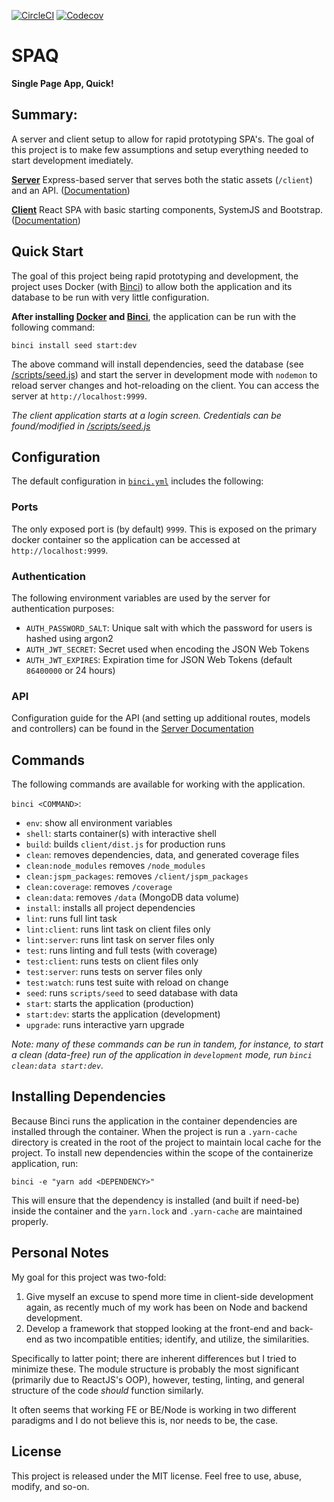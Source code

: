 [![CircleCI](https://img.shields.io/circleci/project/github/Fluidbyte/spaq/master.svg)](https://circleci.com/gh/Fluidbyte/spaq)
[![Codecov](https://img.shields.io/codecov/c/github/Fluidbyte/spaq.svg)](https://codecov.io/gh/fluidbyte/spaq)

# SPAQ
**Single Page App, Quick!**

## Summary:

A server and client setup to allow for rapid prototyping SPA's. The goal of this project is to make few assumptions and setup everything needed to start development imediately.

**[Server](/server/README.md)** Express-based server that serves both the static assets (`/client`) and an API. ([Documentation](/server/README.md))

**[Client](/client/README.md)** React SPA with basic starting components, SystemJS and Bootstrap. ([Documentation](/client/README.md))

## Quick Start

The goal of this project being rapid prototyping and development, the project uses Docker (with [Binci](https://github.com/binci/binci)) to allow both the application and its database to be run with very little configuration.

**After installing [Docker](https://docs.docker.com/engine/installation/) and [Binci](https://github.com/binci/binci)**, the application can be run with the following command:

```
binci install seed start:dev
```

The above command will install dependencies, seed the database (see [/scripts/seed.js](/scripts/seed.js)) and start the server in development mode with `nodemon` to reload server changes and hot-reloading on the client. You can access the server at `http://localhost:9999`.

_The client application starts at a login screen. Credentials can be found/modified in [/scripts/seed.js](/scripts/seed.js)_

## Configuration

The default configuration in [`binci.yml`](binci.yml) includes the following:

### Ports

The only exposed port is (by default) `9999`. This is exposed on the primary docker container so the application can be accessed at `http://localhost:9999`.

### Authentication

The following environment variables are used by the server for authentication purposes:

* `AUTH_PASSWORD_SALT`: Unique salt with which the password for users is hashed using argon2
* `AUTH_JWT_SECRET`: Secret used when encoding the JSON Web Tokens
* `AUTH_JWT_EXPIRES`: Expiration time for JSON Web Tokens (default `86400000` or 24 hours)

### API

Configuration guide for the API (and setting up additional routes, models and controllers) can be found in the [Server Documentation](/server/README.md)

## Commands

The following commands are available for working with the application.

`binci <COMMAND>`:

  * `env`: show all environment variables
  * `shell`: starts container(s) with interactive shell
  * `build`: builds `client/dist.js` for production runs
  * `clean`: removes dependencies, data, and generated coverage files
  * `clean:node_modules` removes `/node_modules`
  * `clean:jspm_packages`: removes `/client/jspm_packages`
  * `clean:coverage`: removes `/coverage`
  * `clean:data`: removes `/data` (MongoDB data volume)
  * `install`: installs all project dependencies
  * `lint`: runs full lint task
  * `lint:client`: runs lint task on client files only
  * `lint:server`: runs lint task on server files only
  * `test`: runs linting and full tests (with coverage)
  * `test:client`: runs tests on client files only
  * `test:server`: runs tests on server files only
  * `test:watch`: runs test suite with reload on change
  * `seed`: runs `scripts/seed` to seed database with data
  * `start`: starts the application (production)
  * `start:dev`: starts the application (development)
  * `upgrade`: runs interactive yarn upgrade

_Note: many of these commands can be run in tandem, for instance, to start a clean (data-free) run of the application in `development` mode, run `binci clean:data start:dev`._

## Installing Dependencies

Because Binci runs the application in the container dependencies are installed through the container. When the project is run a `.yarn-cache` directory is created in the root of the project to maintain local cache for the project. To install new dependencies within the scope of the containerize application, run:

```
binci -e "yarn add <DEPENDENCY>"
```

This will ensure that the dependency is installed (and built if need-be) inside the container and the `yarn.lock` and `.yarn-cache` are maintained properly.

## Personal Notes

My goal for this project was two-fold:

1. Give myself an excuse to spend more time in client-side development again, as recently much of my work has been on Node and backend development.
2. Develop a framework that stopped looking at the front-end and back-end as two incompatible entities; identify, and utilize, the similarities.

Specifically to latter point; there are inherent differences but I tried to minimize these. The module structure is probably the most significant (primarily due to ReactJS's OOP), however, testing, linting, and general structure of the code _should_ function similarly.

It often seems that working FE or BE/Node is working in two different paradigms and I do not believe this is, nor needs to be, the case.

## License

This project is released under the MIT license. Feel free to use, abuse, modify, and so-on.
